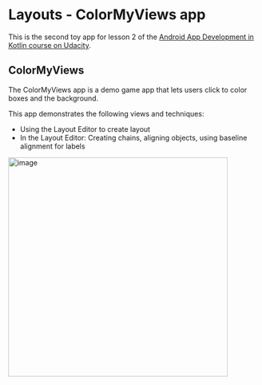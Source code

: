 # Layouts - ColorMyViews app

This is the second toy app for lesson 2 of the [Android App Development in Kotlin course on Udacity](https://www.udacity.com/course/???).

## ColorMyViews

The ColorMyViews app is a demo game app that lets users click to color boxes and the background.

This app demonstrates the following views and techniques:
* Using the Layout Editor to create layout
* In the Layout Editor: Creating chains, aligning objects, using baseline alignment for labels

<img width="439" alt="image" src="https://user-images.githubusercontent.com/30737946/190906887-2b33056b-2afa-4b00-9430-65dc4955cc73.png">
